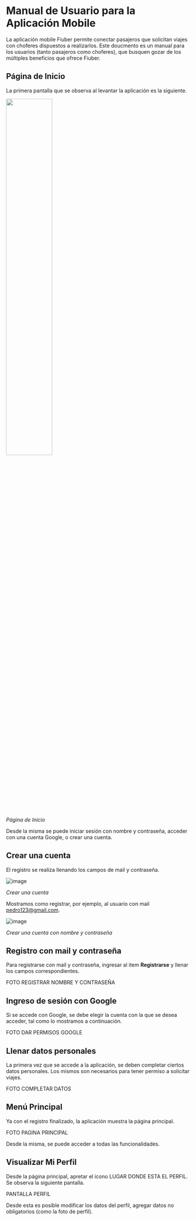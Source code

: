 # Manual de Usuario para la Aplicación Mobile

La aplicación mobile Fiuber permite conectar pasajeros que solicitan viajes con choferes dispuestos a realizarlos. Este doucmento es un manual para los usuarios (tanto pasajeros como choferes), que busquen gozar de los múltiples beneficios que ofrece Fiuber.  

## Página de Inicio

La primera pantalla que se observa al levantar la aplicación es la siguiente. 

<img src="https://user-images.githubusercontent.com/65830097/207965446-3860f7ba-c247-4b9f-a02a-dd10a15df14c.png" width=50% height=50%>

*Página de Inicio*

Desde la misma se puede iniciar sesión con nombre y contraseña, acceder con una cuenta Google, o crear una cuenta.


## Crear una cuenta
El registro se realiza llenando los campos de mail y contraseña.

![image](https://user-images.githubusercontent.com/65830097/207965892-bff4510a-b0b0-434b-9aa1-250b3733b1ef.png)

*Crear una cuenta*

Mostramos como registrar, por ejemplo, al usuario con mail pedro123@gmail.com.

![image](https://user-images.githubusercontent.com/65830097/207966272-f86aceff-e13c-4548-8a82-4a0165dc8c8f.png)

*Crear una cuenta con nombre y contraseña*


## Registro con mail y contraseña

Para registrarse con mail y contraseña, ingresar al item **Registrarse** y llenar los campos correspondientes.

FOTO REGISTRAR NOMBRE Y CONTRASEÑA

## Ingreso de sesión con Google

Si se accede con Google, se debe elegir la cuenta con la que se desea acceder, tal como lo mostramos a continuación.

FOTO DAR PERMISOS GOOGLE

## Llenar datos personales

La primera vez que se accede a la aplicación, se deben completar ciertos datos personales. Los mismos son necesarios para tener permiso a solicitar viajes. 

FOTO COMPLETAR DATOS

## Menú Principal

Ya con el registro finalizado, la aplicación muestra la página principal.

FOTO PAGINA PRINCIPAL


Desde la misma, se puede acceder a todas las funcionalidades.


## Visualizar Mi Perfil

Desde la página principal, apretar el ícono LUGAR DONDE ESTA EL PERFIL. Se observa la siguiente pantalla.

PANTALLA PERFIL

Desde esta es posible modificar los datos del perfil, agregar datos no obligatorios (como la foto de perfil). 

